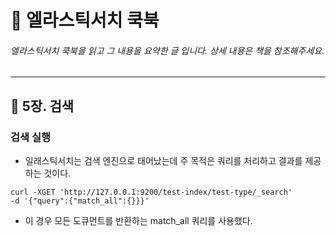 # :book: 엘라스틱서치 쿡북

###### 엘라스틱서치 쿡북을 읽고 그 내용을 요약한 글 입니다. 상세 내용은 책을 참조해주세요.

---------------------------------------------------------------------------

## :pushpin: 5장. 검색

### 검색 실행
- 일래스틱서치는 검색 엔진으로 태어났는데 주 목적은 쿼리를 처리하고 결과를 제공하는 것이다. 

````
curl -XGET 'http://127.0.0.1:9200/test-index/test-type/_search' 
-d '{"query":{"match_all":{}}}'
````
- 이 경우 모든 도큐먼트를 반환하는 match_all 쿼리를 사용했다.
